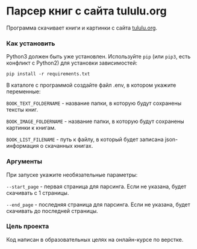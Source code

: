 # Парсер книг с сайта tululu.org

Программа скачивает книги и картинки с сайта [tululu.org](tululu.org).

### Как установить

Python3 должен быть уже установлен. 
Используйте `pip` (или `pip3`, есть конфликт с Python2) для установки зависимостей:
```
pip install -r requirements.txt
```
В каталоге с программой создайте файл .env, в котором укажите переменные:

`BOOK_TEXT_FOLDERNAME` - название папки, в которую будут сохранены тексты книг.

`BOOK_IMAGE_FOLDERNAME` - название папки, в которую будут сохранены картинки к книгам.

`BOOK_LIST_FILENAME`  - путь к файлу, в который будет записана json-информация о скачанных книгах.

### Аргументы
При запуске укажите необязательные параметры:

`--start_page` - первая страница для парсинга. Если не указана, будет скачивать с 1 страницы.

`--end_page` - последняя страница для парсинга. Если не указана, будет скачивать до последней страницы.

### Цель проекта

Код написан в образовательных целях на онлайн-курсе по верстке.
